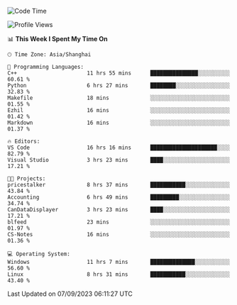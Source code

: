 <!--START_SECTION:waka-->
![Code Time](http://img.shields.io/badge/Code%20Time-1%2C233%20hrs%203%20mins-blue)

![Profile Views](http://img.shields.io/badge/Profile%20Views-0-blue)

📊 **This Week I Spent My Time On** 

```text
🕑︎ Time Zone: Asia/Shanghai

💬 Programming Languages: 
C++                      11 hrs 55 mins      ███████████████░░░░░░░░░░   60.61 % 
Python                   6 hrs 27 mins       ████████░░░░░░░░░░░░░░░░░   32.83 % 
Makefile                 18 mins             ░░░░░░░░░░░░░░░░░░░░░░░░░   01.55 % 
Ezhil                    16 mins             ░░░░░░░░░░░░░░░░░░░░░░░░░   01.42 % 
Markdown                 16 mins             ░░░░░░░░░░░░░░░░░░░░░░░░░   01.37 % 

🔥 Editors: 
VS Code                  16 hrs 16 mins      █████████████████████░░░░   82.79 % 
Visual Studio            3 hrs 23 mins       ████░░░░░░░░░░░░░░░░░░░░░   17.21 % 

🐱‍💻 Projects: 
pricestalker             8 hrs 37 mins       ███████████░░░░░░░░░░░░░░   43.84 % 
Accounting               6 hrs 49 mins       █████████░░░░░░░░░░░░░░░░   34.74 % 
CanDataDisplayer         3 hrs 23 mins       ████░░░░░░░░░░░░░░░░░░░░░   17.21 % 
blfeed                   23 mins             ░░░░░░░░░░░░░░░░░░░░░░░░░   01.97 % 
CS-Notes                 16 mins             ░░░░░░░░░░░░░░░░░░░░░░░░░   01.36 % 

💻 Operating System: 
Windows                  11 hrs 7 mins       ██████████████░░░░░░░░░░░   56.60 % 
Linux                    8 hrs 31 mins       ███████████░░░░░░░░░░░░░░   43.40 % 
```


 Last Updated on 07/09/2023 06:11:27 UTC
<!--END_SECTION:waka-->